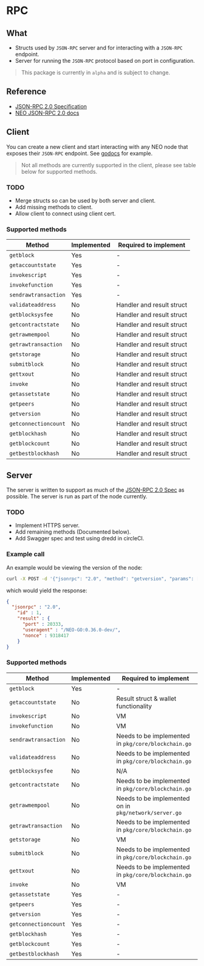 # RPC

## What

* Structs used by `JSON-RPC` server and for interacting with a `JSON-RPC` endpoint.
* Server for running the `JSON-RPC` protocol based on port in configuration.

> This package is currently in `alpha` and is subject to change.

## Reference

* [JSON-RPC 2.0 Specification](http://www.jsonrpc.org/specification)
* [NEO JSON-RPC 2.0 docs](http://docs.neo.org/en-us/node/api.html)

## Client

You can create a new client and start interacting with any NEO node that exposes their
`JSON-RPC` endpoint. See [godocs](https://godoc.org/github.com/CityOfZion/neo-go/pkg/rpc) for example.

> Not all methods are currently supported in the client, please see table below for supported methods.

### TODO

* Merge structs so can be used by both server and client.
* Add missing methods to client.
* Allow client to connect using client cert. 

### Supported methods

| Method  | Implemented | Required to implement |
| ------- | ------------| --------------------- | 
| `getblock` | Yes | - |
| `getaccountstate` | Yes | - |
| `invokescript` | Yes | - |
| `invokefunction` | Yes | - |
| `sendrawtransaction` | Yes | - |
| `validateaddress` | No | Handler and result struct |
| `getblocksysfee` | No | Handler and result struct |
| `getcontractstate` | No | Handler and result struct |
| `getrawmempool` | No | Handler and result struct |
| `getrawtransaction` | No | Handler and result struct |
| `getstorage` | No | Handler and result struct |
| `submitblock` | No | Handler and result struct |
| `gettxout` | No | Handler and result struct |
| `invoke` | No | Handler and result struct |
| `getassetstate` | No | Handler and result struct |
| `getpeers` | No | Handler and result struct |
| `getversion` | No | Handler and result struct |
| `getconnectioncount` | No | Handler and result struct |
| `getblockhash` | No | Handler and result struct |
| `getblockcount` | No | Handler and result struct |
| `getbestblockhash` | No | Handler and result struct |

## Server

The server is written to support as much of the [JSON-RPC 2.0 Spec](http://www.jsonrpc.org/specification) as possible. The server is run as part of the node currently.

### TODO

* Implement HTTPS server.
* Add remaining methods (Documented below).
* Add Swagger spec and test using dredd in circleCI.

### Example call

An example would be viewing the version of the node:

```bash
curl -X POST -d '{"jsonrpc": "2.0", "method": "getversion", "params": [], "id": 1}" http://localhost:20332
```

which would yield the response:

```json
{
  "jsonrpc" : "2.0",
    "id" : 1,
    "result" : {
      "port" : 20333,
      "useragent" : "/NEO-GO:0.36.0-dev/",
      "nonce" : 9318417
    }
}
```

### Supported methods

| Method  | Implemented | Required to implement |
| ------- | ------------| --------------------- | 
| `getblock` | Yes | - |
| `getaccountstate` | No | Result struct & wallet functionality |
| `invokescript` | No | VM |
| `invokefunction` | No | VM |
| `sendrawtransaction` | No | Needs to be implemented in `pkg/core/blockchain.go` |
| `validateaddress` | No | Needs to be implemented in `pkg/core/blockchain.go` |
| `getblocksysfee` | No | N/A |
| `getcontractstate` | No | Needs to be implemented in `pkg/core/blockchain.go` |
| `getrawmempool` | No | Needs to be implemented on in `pkg/network/server.go` |
| `getrawtransaction` | No | Needs to be implemented in `pkg/core/blockchain.go` |
| `getstorage` | No | VM |
| `submitblock` | No | Needs to be implemented in `pkg/core/blockchain.go` |
| `gettxout` | No | Needs to be implemented in `pkg/core/blockchain.go` |
| `invoke` | No | VM |
| `getassetstate` | Yes |-|
| `getpeers` | Yes | - |
| `getversion` | Yes | - |
| `getconnectioncount` | Yes | - |
| `getblockhash` | Yes | - |
| `getblockcount` | Yes | - |
| `getbestblockhash` | Yes | - |
